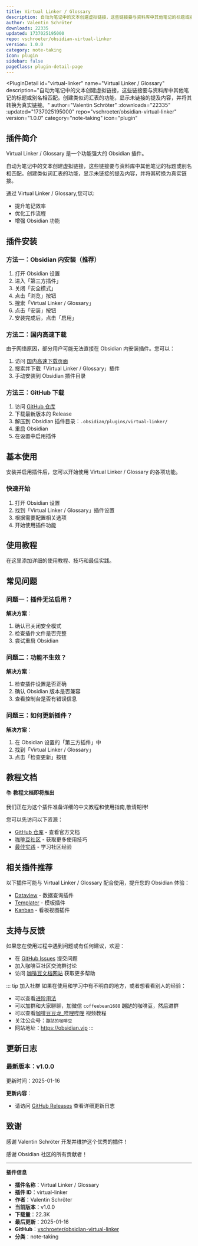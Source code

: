 ```yaml
---
title: Virtual Linker / Glossary
description: 自动为笔记中的文本创建虚拟链接，这些链接要与资料库中其他笔记的标题或别名相匹配。创建类似词汇表的功能，显示未链接的提及内容，并将其转换为真实链接。
author: Valentin Schröter
downloads: 22335
updated: 1737025195000
repo: vschroeter/obsidian-virtual-linker
version: 1.0.0
category: note-taking
icon: plugin
sidebar: false
pageClass: plugin-detail-page
---
```


<PluginDetail
  id="virtual-linker"
  name="Virtual Linker / Glossary"
  description="自动为笔记中的文本创建虚拟链接，这些链接要与资料库中其他笔记的标题或别名相匹配。创建类似词汇表的功能，显示未链接的提及内容，并将其转换为真实链接。"
  author="Valentin Schröter"
  :downloads="22335"
  :updated="1737025195000"
  repo="vschroeter/obsidian-virtual-linker"
  version="1.0.0"
  category="note-taking"
  icon="plugin"
>

<!-- AUTO_GENERATED_START -->
## 插件简介

Virtual Linker / Glossary 是一个功能强大的 Obsidian 插件。

自动为笔记中的文本创建虚拟链接，这些链接要与资料库中其他笔记的标题或别名相匹配。创建类似词汇表的功能，显示未链接的提及内容，并将其转换为真实链接。

通过 Virtual Linker / Glossary,您可以:

- 提升笔记效率
- 优化工作流程
- 增强 Obsidian 功能

<!-- AUTO_GENERATED_END -->

<!-- AUTO_GENERATED_START -->
## 插件安装

### 方法一：Obsidian 内安装（推荐）

1. 打开 Obsidian 设置
2. 进入「第三方插件」
3. 关闭「安全模式」
4. 点击「浏览」按钮
5. 搜索「Virtual Linker / Glossary」
6. 点击「安装」按钮
7. 安装完成后，点击「启用」

### 方法二：国内高速下载

由于网络原因，部分用户可能无法直接在 Obsidian 内安装插件。您可以：

1. 访问 [国内高速下载页面](/zh/documentation/obsidian-plugins-download.html)
2. 搜索并下载「Virtual Linker / Glossary」插件
3. 手动安装到 Obsidian 插件目录

### 方法三：GitHub 下载

1. 访问 [GitHub 仓库](https://github.com/vschroeter/obsidian-virtual-linker)
2. 下载最新版本的 Release
3. 解压到 Obsidian 插件目录：`.obsidian/plugins/virtual-linker/`
4. 重启 Obsidian
5. 在设置中启用插件

## 基本使用

安装并启用插件后，您可以开始使用 Virtual Linker / Glossary 的各项功能。

### 快速开始

1. 打开 Obsidian 设置
2. 找到「Virtual Linker / Glossary」插件设置
3. 根据需要配置相关选项
4. 开始使用插件功能

<!-- AUTO_GENERATED_END -->

<!-- CUSTOM_CONTENT_START:tutorial -->
## 使用教程

在这里添加详细的使用教程、技巧和最佳实践。

<!-- CUSTOM_CONTENT_END:tutorial -->

<!-- SHARED_CONTENT_START -->
## 常见问题

### 问题一：插件无法启用？

**解决方案**：
1. 确认已关闭安全模式
2. 检查插件文件是否完整
3. 尝试重启 Obsidian

### 问题二：功能不生效？

**解决方案**：
1. 检查插件设置是否正确
2. 确认 Obsidian 版本是否兼容
3. 查看控制台是否有错误信息

### 问题三：如何更新插件？

**解决方案**：
1. 在 Obsidian 设置的「第三方插件」中
2. 找到「Virtual Linker / Glossary」
3. 点击「检查更新」按钮

## 教程文档

📚 **教程文档即将推出**

我们正在为这个插件准备详细的中文教程和使用指南,敬请期待!

您可以先访问以下资源：
- [GitHub 仓库](https://github.com/vschroeter/obsidian-virtual-linker) - 查看官方文档
- [咖啡豆社区](/zh/bases/) - 获取更多使用技巧
- [最佳实践](/zh/best-practices/) - 学习社区经验

## 相关插件推荐

以下插件可能与 Virtual Linker / Glossary 配合使用，提升您的 Obsidian 体验：

- [Dataview](/zh/plugins/dataview.html) - 数据查询插件
- [Templater](/zh/plugins/templater-obsidian.html) - 模板插件
- [Kanban](/zh/plugins/obsidian-kanban.html) - 看板视图插件

## 支持与反馈

如果您在使用过程中遇到问题或有任何建议，欢迎：

- 在 [GitHub Issues](https://github.com/vschroeter/obsidian-virtual-linker/issues) 提交问题
- 加入咖啡豆社区交流群讨论
- 访问 [咖啡豆文档网站](https://obsidian.vip) 获取更多帮助

::: tip 加入社群
如果在使用和学习中有不明白的地方，或者想看看别人的经验：
- 可以查看[进阶用法](/zh/advanced)
- 可以加群和大家聊聊，加微信 `coffeebean1688` 蹦跶的咖啡豆，然后进群
- 可以查看[咖啡豆豆龙_哔哩哔哩](https://space.bilibili.com/618777356) 视频教程
- 关注公众号：`蹦跶的咖啡豆`
- 网站地址：https://obsidian.vip
:::
<!-- SHARED_CONTENT_END -->

<!-- AUTO_GENERATED_START -->
## 更新日志

### 最新版本：v1.0.0

更新时间：2025-01-16

**更新内容**：
- 请访问 [GitHub Releases](https://github.com/vschroeter/obsidian-virtual-linker/releases) 查看详细更新日志

## 致谢

感谢 Valentin Schröter 开发并维护这个优秀的插件！

感谢 Obsidian 社区的所有贡献者！

---

**插件信息**
- **插件名称**：Virtual Linker / Glossary
- **插件 ID**：virtual-linker
- **作者**：Valentin Schröter
- **当前版本**：v1.0.0
- **下载量**：22.3K
- **最后更新**：2025-01-16
- **GitHub**：[vschroeter/obsidian-virtual-linker](https://github.com/vschroeter/obsidian-virtual-linker)
- **分类**：note-taking
<!-- AUTO_GENERATED_END -->

</PluginDetail>

